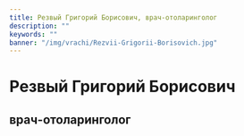 ```yaml
---
title: Резвый Григорий Борисович, врач-отоларинголог
description: ""
keywords: ""
banner: "/img/vrachi/Rezvii-Grigorii-Borisovich.jpg"
---
```


# Резвый Григорий Борисович
## врач-отоларинголог
